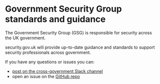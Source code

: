 # Government Security Group standards and guidance 

The Government Security Group (GSG) is responsible for security across the UK government. 

security.gov.uk will provide up-to-date guidance and standards to support security professionals across government.

If you have any questions or issues you can:

- [post on the cross-government Slack channel](https://app.slack.com/client/T04V6EBTR/C069D3R1B)
- open an issue on the [GitHub repo](https://github.com/cabinetoffice/gsg-guidance)
